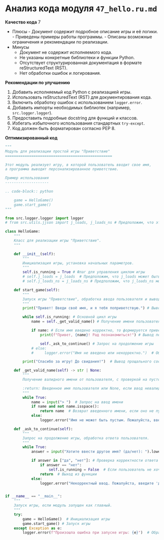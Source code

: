 # Анализ кода модуля `47_hello.ru.md`

**Качество кода**
    7
-  Плюсы
        - Документ содержит подробное описание игры и её логики.
        - Приведены примеры работы программы.
        - Описаны возможные ограничения и рекомендации по реализации.
-  Минусы
    - Документ не содержит исполняемого кода.
    - Не указаны конкретные библиотеки и функции Python.
    - Отсутствует структурированная документация в формате reStructuredText (RST).
    - Нет обработки ошибок и логирования.

**Рекомендации по улучшению**
1. Добавить исполняемый код Python с реализацией игры.
2. Использовать reStructuredText (RST) для документирования кода.
3. Включить обработку ошибок с использованием `logger.error`.
4. Добавить импорты необходимых библиотек (например, `src.logger.logger`).
5. Предоставить подробные docstring для функций и классов.
6. Избегать избыточного использования стандартных `try-except`.
7. Код должен быть форматирован согласно PEP 8.

**Оптимизированный код**
```python
"""
Модуль для реализации простой игры "Приветствие"
=================================================

Этот модуль реализует игру, в которой пользователь вводит свое имя,
а программа выводит персонализированное приветствие.

Пример использования
--------------------

.. code-block:: python

    game = HelloGame()
    game.start_game()
"""

from src.logger.logger import logger
# from src.utils.jjson import j_loads, j_loads_ns # Предположим, что эти импорты могут пригодиться в будущем

class HelloGame:
    """
    Класс для реализации игры "Приветствие".
    """

    def __init__(self):
        """
        Инициализация игры, установка начальных параметров.
        """
        self.is_running = True # Флаг для управления циклом игры
        # self.j_loads = j_loads  # Предположим, что j_loads может быть необходим в будущем
        # self.j_loads_ns = j_loads_ns # Предположим, что j_loads_ns может быть необходим в будущем

    def start_game(self):
        """
        Запуск игры "Приветствие", обработка ввода пользователя и вывод сообщений.
        """
        print("Привет! Введи своё имя, и я тебя поприветствую.") # Вывод приветственного сообщения

        while self.is_running: # Основной цикл игры
            name = self._get_valid_name() # Получение имени пользователя с проверкой

            if name: # Если имя введено корректно, то формируется приветствие
                print(f"Привет, {name}! Рад познакомиться!") # Вывод персонализированного приветствия

                self._ask_to_continue() # Запрос на продолжение игры
            # else:
            #     logger.error("Имя не введено или некорректно.")  # Обработка ошибки ввода имени

        print("Спасибо за игру! До свидания!")  # Вывод прощального сообщения

    def _get_valid_name(self) -> str | None:
        """
        Получение валидного имени от пользователя, с проверкой на пустоту и пробелы.

        :return: Введенное имя пользователя или None, если ввод невалиден.
        """
        while True:
            name = input("> ")  # Запрос на ввод имени
            if name and not name.isspace():
                return name  # Возврат введенного имени, если оно не пустое и не состоит только из пробелов
            else:
                logger.error("Имя не может быть пустым. Пожалуйста, введите имя.") # Вывод сообщения об ошибке и повтор запроса

    def _ask_to_continue(self):
        """
        Запрос на продолжение игры, обработка ответа пользователя.
        """
        while True:
            answer = input("Хотите ввести другое имя? (да/нет): ").lower() # Запрос на продолжение игры

            if answer in ["да", "нет"]: # Проверка корректности ответа пользователя
                if answer == "нет":
                    self.is_running = False  # Если пользователь не хочет продолжать, цикл прерывается
                return  # Выход из функции
            else:
                logger.error("Некорректный ввод. Пожалуйста, введите 'да' или 'нет'.")  # Обработка ошибки ввода


if __name__ == "__main__":
    """
    Запуск игры, если модуль запущен как главный.
    """
    try:
        game = HelloGame()  # Инициализация игры
        game.start_game() # Запуск игры
    except Exception as e:
        logger.error(f"Произошла ошибка при запуске игры: {e}")  # Обработка ошибки при запуске игры

```